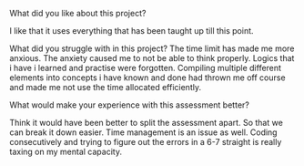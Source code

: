 What did you like about this project?

I like that it uses everything that has been taught up till this point. 


What did you struggle with in this project?
The time limit has made me more anxious. The anxiety caused me to not be able to think properly. Logics that i have i learned and practise were forgotten. Compiling multiple different elements into concepts i have known and done had thrown me off course and made me not use the time allocated efficiently. 

What would make your experience with this assessment better?

Think it would have been better to split the assessment apart. So that we can break it down easier. Time management is an issue as well. Coding consecutively and trying to figure out the errors in a 6-7 straight is really taxing on my mental capacity. 
